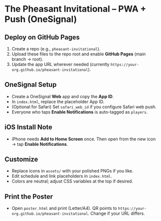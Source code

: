 # The Pheasant Invitational – PWA + Push (OneSignal)

## Deploy on GitHub Pages
1) Create a repo (e.g., `pheasant-invitational`).
2) Upload these files to the repo root and enable **GitHub Pages** (main branch → root).
3) Update the app URL wherever needed (currently `https://your-org.github.io/pheasant-invitational`).

## OneSignal Setup
- Create a OneSignal **Web** app and copy the **App ID**.
- In `index.html`, replace the placeholder App ID.
- (Optional for Safari) Set `safari_web_id` if you configure Safari web push.
- Everyone who taps **Enable Notifications** is auto-tagged as `players`.

## iOS Install Note
- iPhone needs **Add to Home Screen** once. Then open from the new icon → tap **Enable Notifications**.

## Customize
- Replace icons in `assets/` with your polished PNGs if you like.
- Edit schedule and link placeholders in `index.html`.
- Colors are neutral; adjust CSS variables at the top if desired.

## Print the Poster
- Open `poster.html` and print (Letter/A4). QR points to `https://your-org.github.io/pheasant-invitational`. Change if your URL differs.
